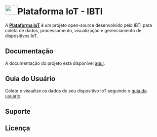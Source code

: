 # <img src="https://iotibti.ddns.net/static/media/Logo-IBTI.cd420d34.png" width="40" height="30">Plataforma IoT - IBTI

A [**Plataforma IoT**](https://iotibti.ddns.net/login) é um projeto open-source desenvolvido pelo IBTI para coleta de dados, processamento, visualização e gerenciamento de dispositivos IoT.

## Documentação
A documentação do projeto está disponível [aqui](link).

## Guia do Usuário
Colete e visualize os dados do seu dispositivo IoT seguindo o [guia do usuário](link).

## Suporte

## Licença 